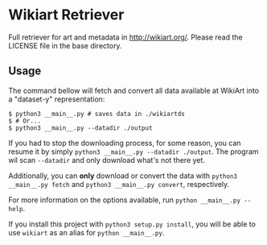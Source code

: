 # Wikiart Retriever

Full retriever for art and metadata in http://wikiart.org/.
Please read the LICENSE file in the base directory.

## Usage

The command bellow will fetch and convert all data available at WikiArt
into a "dataset-y" representation:
```shell
$ python3 __main__.py # saves data in ./wikiartds
$ # Or...
$ python3 __main__.py --datadir ./output
```

If you had to stop the downloading process, for some reason,
you can resume it by simply `python3 __main__.py --datadir ./output`.
 The program wil scan `--datadir` and only download what's not there yet.
 
Additionally, you can **only** download or convert the data with
`python3 __main__.py fetch` and `python3 __main__.py convert`, respectively.

For more information on the options available, run
`python __main__.py --help`.

If you install this project with `python3 setup.py install`,
you will be able to use `wikiart` as an alias for `python __main__.py`.
